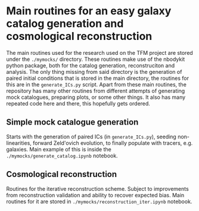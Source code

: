 # Main routines for an easy galaxy catalog generation and cosmological reconstruction

The main routines used for the research used on the TFM project are stored under the
`./mymocks/` directory. These routines make use of the nbodykit python package, both
for the catalog generation, reconstruciton and analysis. The only thing missing from
said directory is the generation of paired initial conditions that is stored in the
main directory, the routines for this are in the `generate_ICs.py` script. Apart from
these main routines, the repository has many other routines from different attempts of
generating mock catalogues, preparing plots, or some other things. It also has many
repeated code here and there, this hopefully gets ordered.

## Simple mock catalogue generation

Starts with the generation of paired ICs (in `generate_ICs.py`), seeding non-linearities,
forward Zeld'ovich evolution, to finally populate with tracers, e.g. galaxies. Main
example of this is inside the `./mymocks/generate_catalog.ipynb` notebook.

## Cosmological reconstruction

Routines for the iterative reconstruction scheme. Subject to improvements from reconstruction
validation and ability to recover expected bias. Main routines for it are stored in
`./mymocks/reconstruction_iter.ipynb` notebook.